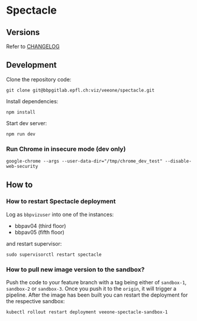 # Spectacle

## Versions

Refer to [CHANGELOG](CHANGELOG.md)

## Development

Clone the repository code:

```
git clone git@bbpgitlab.epfl.ch:viz/veeone/spectacle.git
```

Install dependencies:

```
npm install
```

Start dev server:

```
npm run dev
```

### Run Chrome in insecure mode (dev only)

```
google-chrome --args --user-data-dir="/tmp/chrome_dev_test" --disable-web-security
```

## How to

### How to restart Spectacle deployment

Log as `bbpvizuser` into one of the instances:

- bbpav04 (third floor)
- bbpav05 (fifth floor)

and restart supervisor:

```
sudo supervisorctl restart spectacle
```

### How to pull new image version to the sandbox?

Push the code to your feature branch with a tag being either of `sandbox-1`, `sandbox-2` or `sandbox-3`.
Once you push it to the `origin`, it will trigger a pipeline. After the image has been built
you can restart the deployment for the respective sandbox:

```
kubectl rollout restart deployment veeone-spectacle-sandbox-1
```
